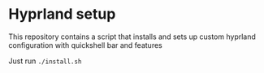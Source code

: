 # Hyprland setup

This repository contains a script that installs and sets up custom hyprland configuration with quickshell bar and features

Just run `./install.sh`
